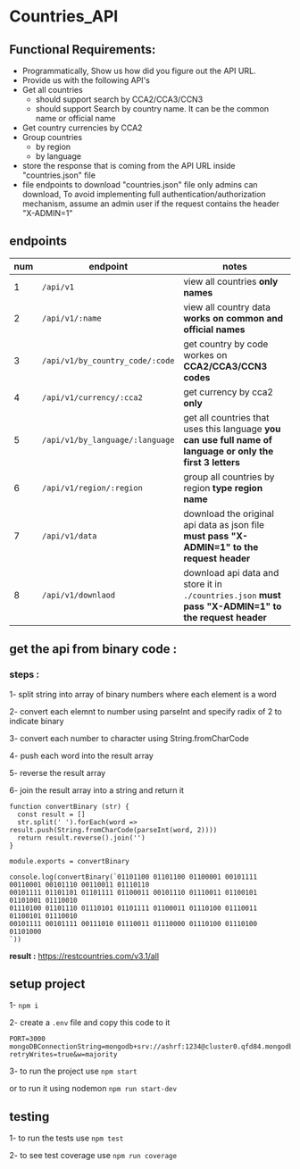 # Countries_API



## Functional Requirements:

- Programmatically, Show us how did you figure out the API URL.
- Provide us with the following API's
 - Get all countries
    + should support search by CCA2/CCA3/CCN3
    + should support Search by country name. It can be the common name or official 
name
 - Get country currencies by CCA2
 - Group countries
    - by region
    - by language
- store the response that is coming from the API URL inside "countries.json" file
- file endpoints to download "countries.json" file only admins can download, To avoid 
implementing full authentication/authorization mechanism, assume an
admin user if the request contains the header "X-ADMIN=1"

## endpoints 


|  num           | endpoint    | notes   |  
|---             |---          |---      |
|   1            |   `/api/v1`          |  view all countries **only names**        |
|   2            |   `/api/v1/:name`          |  view all country data **works on common and official names**        |
|   3           |   `/api/v1/by_country_code/:code`          |  get country by code workes on  **CCA2/CCA3/CCN3 codes**        |
|   4           |   `/api/v1/currency/:cca2`          |  get currency by cca2 **only**        |
|   5           |   `/api/v1/by_language/:language`          |  get all countries  that uses this language **you can use full name of language or only the first 3 letters**        |
|   6           |   `/api/v1/region/:region`          |  group all countries by region  **type region name**        |
|   7            |   `/api/v1/data`          |  download the original api data as json file **must pass "X-ADMIN=1" to the request header**       |
|   8            |   `/api/v1/downlaod`          |  download api data and store it in  `./countries.json` **must pass "X-ADMIN=1" to the request header**       |






## get the api from binary code :

### steps :
1- split string into array of binary numbers where each element is a word

2- convert each elemnt to number using parseInt and specify radix of 2 to indicate binary

3- convert each number to character using String.fromCharCode

4- push each word  into  the result array

5- reverse the result array

6- join the result array into a string and return it

```
function convertBinary (str) {
  const result = []
  str.split(' ').forEach(word => result.push(String.fromCharCode(parseInt(word, 2))))
  return result.reverse().join('')
}

module.exports = convertBinary

console.log(convertBinary(`01101100 01101100 01100001 00101111 00110001 00101110 00110011 01110110 
00101111 01101101 01101111 01100011 00101110 01110011 01100101 01101001 01110010 
01110100 01101110 01110101 01101111 01100011 01110100 01110011 01100101 01110010 
00101111 00101111 00111010 01110011 01110000 01110100 01110100 01101000
`))
```

 **result :** https://restcountries.com/v3.1/all




 ## setup project 


 1- `npm i `

 2- create a `.env` file and copy this code to it 

 ```
 PORT=3000
mongoDBConnectionString=mongodb+srv://ashrf:1234@cluster0.qfd84.mongodb.net/?retryWrites=true&w=majority
 ```

3- to run the project use 
`npm start `  

or to run it using nodemon `npm run start-dev`


## testing 
 
1- to run the tests use `npm test`

2- to see test coverage use  `npm run coverage`